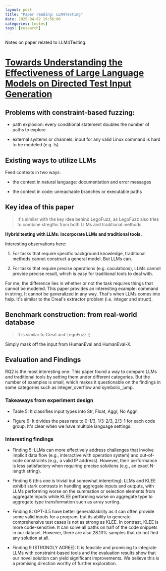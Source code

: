 ```yaml
---
layout: post
title: "Paper reading: LLM4Testing"
date: 2025-04-02 19:56:00
categories: [notes]
tags: [research]
---
```


Notes on paper related to LLM4Testing. 

<!--more-->

# [Towards Understanding the Effectiveness of Large Language Models on Directed Test Input Generation](https://dl.acm.org/doi/pdf/10.1145/3691620.3695513)

## Problems with constraint-based fuzzing:

- path explosion: every conditional statement doubles the number of paths to explore

- external systems or channels: input for any valid Linux command is hard to be modeled (e.g. ls)

## Existing ways to utilize LLMs

Feed contexts in two ways:

- the context in natural language: documentation and error messages 

- the context in code: unreachable branches or executable paths

## Key idea of this paper

> It's similar with the key idea behind LegoFuzz, as LegoFuzz also tries to combine stregths from both LLMs and traditional methods.  

**Hybrid testing with LLMs: incorporate LLMs and traditional tools.**

Interesting observations here: 

1. For tasks that require specific background knowledge, traditional methods cannot construct a general model. But LLMs can. 

2. For tasks that require precise operations (e.g. caculations), LLMs cannot provide precise result, which is easy for traditional tools to deal with. 

For me, the difference lies in whether or not the task requires things that cannot be modeled. 
This paper provides an interesting example: command in string. It cannot be generalized in any way. That's when LLMs comes into help.
It's similar to the Creal's extractor problem (i.e. integer and struct). 


## Benchmark construction: from real-world database

> It is similar to Creal and LegoFuzz :)

Simply mask off the input from HumanEval and HumanEval-X.

## Evaluation and Findings

RQ2 is the most interesting one. This paper found a way to compare LLMs and traditional tools by setting them under different categories. 
But the number of examples is small, which makes it questionable on the findings in some categories such as integer_overflow and symbolic_jump.


### Takeaways from experiment design

- Table 5: It classifies input types into Str, Float, Aggr, No Aggr.

- Figure 9: It divides the pass rate to 0-1/3, 1/3-2/3, 2/3-1 for each code group. It's clear when we have multiple language settings. 

### Interesting findings

- Finding 5: LLMs can more effectively address challenges that involve implicit data flow (e.g., interactive with operation system) and out-of-code constraints (e.g., a valid IP address). However, their performance is less satisfactory when requiring precise solutions (e.g., an exact N-length string).

- Finding 6 (this one is trivial but somewhat intererting): LLMs and KLEE exhibit stark contrasts in handling aggregate inputs and outputs, with LLMs performing worse on the summation or selection elements from aggregate inputs while KLEE performing worse on aggregate type to aggregate type transformation such as array sorting.

- Finding 8: GPT-3.5 have better generalizability as it can often provide some valid inputs for a program, but its ability to generate comprehensive test cases is not as strong as KLEE. In contrast, KLEE is more code-sensitive. It can solve all paths on half of the code snippets in our dataset. However, there are also 28.13% samples that do not find any solution at all.

- Finding 9 (STRONGLY AGREE): It is feasible and promising to integrate LLMs with constraint-based tools and the evaluation results show that our novel solution can yield significant improvements. We believe this is a promising direction worthy of further exploration. 

